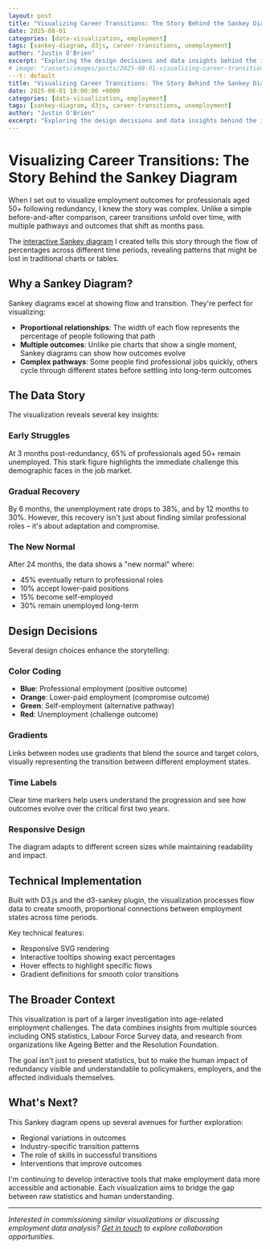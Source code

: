 ```yaml
---
layout: post
title: "Visualizing Career Transitions: The Story Behind the Sankey Diagram"
date: 2025-08-01
categories: [data-visualization, employment]
tags: [sankey-diagram, d3js, career-transitions, unemployment]
author: "Justin O'Brien"
excerpt: "Exploring the design decisions and data insights behind the interactive Sankey diagram showing employment outcomes for professionals aged 50+ after redundancy."
# image: "/assets/images/posts/2025-08-01-visualizing-career-transitions/hero-sankey-flow.jpg"
---t: default
title: "Visualizing Career Transitions: The Story Behind the Sankey Diagram"
date: 2025-08-01 10:00:00 +0000
categories: [data-visualization, employment]
tags: [sankey-diagram, d3js, career-transitions, unemployment]
author: "Justin O'Brien"
excerpt: "Exploring the design decisions and data insights behind the interactive Sankey diagram showing employment outcomes for professionals aged 50+ after redundancy."
---
```


# Visualizing Career Transitions: The Story Behind the Sankey Diagram

When I set out to visualize employment outcomes for professionals aged 50+ following redundancy, I knew the story was complex. Unlike a simple before-and-after comparison, career transitions unfold over time, with multiple pathways and outcomes that shift as months pass.

The [interactive Sankey diagram](/sankey.html) I created tells this story through the flow of percentages across different time periods, revealing patterns that might be lost in traditional charts or tables.

## Why a Sankey Diagram?

Sankey diagrams excel at showing flow and transition. They're perfect for visualizing:

- **Proportional relationships**: The width of each flow represents the percentage of people following that path
- **Multiple outcomes**: Unlike pie charts that show a single moment, Sankey diagrams can show how outcomes evolve
- **Complex pathways**: Some people find professional jobs quickly, others cycle through different states before settling into long-term outcomes

## The Data Story

The visualization reveals several key insights:

### Early Struggles

At 3 months post-redundancy, 65% of professionals aged 50+ remain unemployed. This stark figure highlights the immediate challenge this demographic faces in the job market.

### Gradual Recovery

By 6 months, the unemployment rate drops to 38%, and by 12 months to 30%. However, this recovery isn't just about finding similar professional roles – it's about adaptation and compromise.

### The New Normal

After 24 months, the data shows a "new normal" where:

- 45% eventually return to professional roles
- 10% accept lower-paid positions
- 15% become self-employed
- 30% remain unemployed long-term

## Design Decisions

Several design choices enhance the storytelling:

### Color Coding

- **Blue**: Professional employment (positive outcome)
- **Orange**: Lower-paid employment (compromise outcome)
- **Green**: Self-employment (alternative pathway)
- **Red**: Unemployment (challenge outcome)

### Gradients

Links between nodes use gradients that blend the source and target colors, visually representing the transition between different employment states.

### Time Labels

Clear time markers help users understand the progression and see how outcomes evolve over the critical first two years.

### Responsive Design

The diagram adapts to different screen sizes while maintaining readability and impact.

## Technical Implementation

Built with D3.js and the d3-sankey plugin, the visualization processes flow data to create smooth, proportional connections between employment states across time periods.

Key technical features:

- Responsive SVG rendering
- Interactive tooltips showing exact percentages
- Hover effects to highlight specific flows
- Gradient definitions for smooth color transitions

## The Broader Context

This visualization is part of a larger investigation into age-related employment challenges. The data combines insights from multiple sources including ONS statistics, Labour Force Survey data, and research from organizations like Ageing Better and the Resolution Foundation.

The goal isn't just to present statistics, but to make the human impact of redundancy visible and understandable to policymakers, employers, and the affected individuals themselves.

## What's Next?

This Sankey diagram opens up several avenues for further exploration:

- Regional variations in outcomes
- Industry-specific transition patterns
- The role of skills in successful transitions
- Interventions that improve outcomes

I'm continuing to develop interactive tools that make employment data more accessible and actionable. Each visualization aims to bridge the gap between raw statistics and human understanding.

---

*Interested in commissioning similar visualizations or discussing employment data analysis? [Get in touch](/contact/) to explore collaboration opportunities.*
